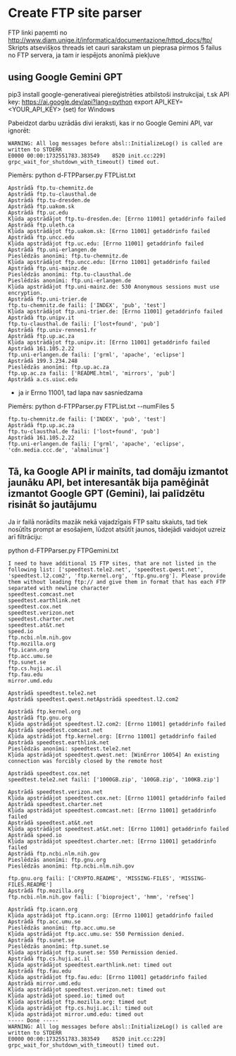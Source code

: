 # Create FTP site parser

FTP linki paņemti no http://www.diam.unige.it/informatica/documentazione/httpd_docs/ftp/
Skripts atsevišķos threads iet cauri sarakstam un pieprasa pirmos 5 failus no FTP servera, ja tam ir iespējots anonīmā piekļuve

## using Google Gemini GPT
pip3 install google-generativeai
piereģistrēties atbilstoši instrukcijai, t.sk API key: https://ai.google.dev/api?lang=python
export API_KEY=<YOUR_API_KEY>
(set) for Windows

Pabeidzot darbu uzrādās divi ieraksti, kas ir no Google Gemini API, var ignorēt:
```
WARNING: All log messages before absl::InitializeLog() is called are written to STDERR
E0000 00:00:1732551783.383549    8520 init.cc:229] grpc_wait_for_shutdown_with_timeout() timed out.
```


Piemērs: python d-FTPParser.py FTPList.txt
```
Apstrādā ftp.tu-chemnitz.de
Apstrādā ftp.tu-clausthal.de
Apstrādā ftp.tu-dresden.de
Apstrādā ftp.uakom.sk
Apstrādā ftp.uc.edu
Kļūda apstrādājot ftp.tu-dresden.de: [Errno 11001] getaddrinfo failed
Apstrādā ftp.uleth.ca
Kļūda apstrādājot ftp.uakom.sk: [Errno 11001] getaddrinfo failed
Apstrādā ftp.uncc.edu
Kļūda apstrādājot ftp.uc.edu: [Errno 11001] getaddrinfo failed
Apstrādā ftp.uni-erlangen.de
Pieslēdzās anonīmi: ftp.tu-chemnitz.de
Kļūda apstrādājot ftp.uncc.edu: [Errno 11001] getaddrinfo failed
Apstrādā ftp.uni-mainz.de
Pieslēdzās anonīmi: ftp.tu-clausthal.de
Pieslēdzās anonīmi: ftp.uni-erlangen.de
Kļūda apstrādājot ftp.uni-mainz.de: 530 Anonymous sessions must use encryption.
Apstrādā ftp.uni-trier.de
ftp.tu-chemnitz.de faili: ['INDEX', 'pub', 'test']
Kļūda apstrādājot ftp.uni-trier.de: [Errno 11001] getaddrinfo failed
Apstrādā ftp.unipv.it
ftp.tu-clausthal.de faili: ['lost+found', 'pub']
Apstrādā ftp.univ-rennes1.fr
Apstrādā ftp.up.ac.za
Kļūda apstrādājot ftp.unipv.it: [Errno 11001] getaddrinfo failed
Apstrādā 161.105.2.22
ftp.uni-erlangen.de faili: ['grml', 'apache', 'eclipse']
Apstrādā 199.3.234.248
Pieslēdzās anonīmi: ftp.up.ac.za
ftp.up.ac.za faili: ['README.html', 'mirrors', 'pub']
Apstrādā a.cs.uiuc.edu
```

- ja ir Errno 11001, tad lapa nav sasniedzama


Piemērs: python d-FTPParser.py FTPList.txt --numFiles 5
```
ftp.tu-chemnitz.de faili: ['INDEX', 'pub', 'test']
Apstrādā ftp.up.ac.za
ftp.tu-clausthal.de faili: ['lost+found', 'pub']
Apstrādā 161.105.2.22
ftp.uni-erlangen.de faili: ['grml', 'apache', 'eclipse', 'cdn.media.ccc.de', 'almalinux']
```


## Tā, ka Google API ir mainīts, tad domāju izmantot jaunāku API, bet interesantāk bija pamēģināt izmantot Google GPT (Gemini), lai palīdzētu risināt šo jautājumu

Ja ir failā norādīts mazāk nekā vajadzīgais FTP saitu skaiuts, tad tiek nosūtīts prompt ar esošajiem, lūdzot atsūtīt jaunos, tādejādi vaidojot uzreiz arī filtrāciju:

python d-FTPParser.py FTPGemini.txt
```
I need to have additional 15 FTP sites, that are not listed in the following list: ['speedtest.tele2.net', 'speedtest.qwest.net', 'speedtest.l2.com2', 'ftp.kernel.org', 'ftp.gnu.org']. Please provide them without leading ftp:// and give them in format that has each FTP separated with newline character
speedtest.comcast.net
speedtest.earthlink.net
speedtest.cox.net
speedtest.verizon.net
speedtest.charter.net
speedtest.at&t.net
speed.io
ftp.ncbi.nlm.nih.gov
ftp.mozilla.org
ftp.icann.org
ftp.acc.umu.se
ftp.sunet.se
ftp.cs.huji.ac.il
ftp.fau.edu
mirror.umd.edu

Apstrādā speedtest.tele2.net
Apstrādā speedtest.qwest.netApstrādā speedtest.l2.com2

Apstrādā ftp.kernel.org
Apstrādā ftp.gnu.org
Kļūda apstrādājot speedtest.l2.com2: [Errno 11001] getaddrinfo failed
Apstrādā speedtest.comcast.net
Kļūda apstrādājot ftp.kernel.org: [Errno 11001] getaddrinfo failed
Apstrādā speedtest.earthlink.net
Pieslēdzās anonīmi: speedtest.tele2.net
Kļūda apstrādājot speedtest.qwest.net: [WinError 10054] An existing connection was forcibly closed by the remote host

Apstrādā speedtest.cox.net
speedtest.tele2.net faili: ['1000GB.zip', '100GB.zip', '100KB.zip']

Apstrādā speedtest.verizon.net
Kļūda apstrādājot speedtest.cox.net: [Errno 11001] getaddrinfo failed
Apstrādā speedtest.charter.net
Kļūda apstrādājot speedtest.comcast.net: [Errno 11001] getaddrinfo failed
Apstrādā speedtest.at&t.net
Kļūda apstrādājot speedtest.at&t.net: [Errno 11001] getaddrinfo failed
Apstrādā speed.io
Kļūda apstrādājot speedtest.charter.net: [Errno 11001] getaddrinfo failed
Apstrādā ftp.ncbi.nlm.nih.gov
Pieslēdzās anonīmi: ftp.gnu.org
Pieslēdzās anonīmi: ftp.ncbi.nlm.nih.gov

ftp.gnu.org faili: ['CRYPTO.README', 'MISSING-FILES', 'MISSING-FILES.README']
Apstrādā ftp.mozilla.org
ftp.ncbi.nlm.nih.gov faili: ['bioproject', 'hmm', 'refseq']

Apstrādā ftp.icann.org
Kļūda apstrādājot ftp.icann.org: [Errno 11001] getaddrinfo failed
Apstrādā ftp.acc.umu.se
Pieslēdzās anonīmi: ftp.acc.umu.se
Kļūda apstrādājot ftp.acc.umu.se: 550 Permission denied.
Apstrādā ftp.sunet.se
Pieslēdzās anonīmi: ftp.sunet.se
Kļūda apstrādājot ftp.sunet.se: 550 Permission denied.
Apstrādā ftp.cs.huji.ac.il
Kļūda apstrādājot speedtest.earthlink.net: timed out
Apstrādā ftp.fau.edu
Kļūda apstrādājot ftp.fau.edu: [Errno 11001] getaddrinfo failed
Apstrādā mirror.umd.edu
Kļūda apstrādājot speedtest.verizon.net: timed out
Kļūda apstrādājot speed.io: timed out
Kļūda apstrādājot ftp.mozilla.org: timed out
Kļūda apstrādājot ftp.cs.huji.ac.il: timed out
Kļūda apstrādājot mirror.umd.edu: timed out
----- Done -----
WARNING: All log messages before absl::InitializeLog() is called are written to STDERR
E0000 00:00:1732551783.383549    8520 init.cc:229] grpc_wait_for_shutdown_with_timeout() timed out.
```